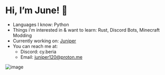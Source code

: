 # Hi, I’m June! 🌙
- Languages I know: Python
- Things i'm interested in & want to learn: Rust, Discord Bots, Minecraft Modding
- Currently working on: [Juniper](https://github.com/june550/juniper)
- You can reach me at:
  - Discord: cy.beria
  - Email: juniper120@proton.me
<p> 
</p>
<p> 
</p>

![image](https://64.media.tumblr.com/ce255eac4ae751c1eb2f486f3633855f/67ef2cc214a65066-67/s1280x1920/42b7288a786bd0f44bcd3696aee0649faa133f4f.png)
<!---
june550/june550 is a ✨ special ✨ repository because its `README.md` (this file) appears on your GitHub profile.
You can click the Preview link to take a look at your changes.
--->
